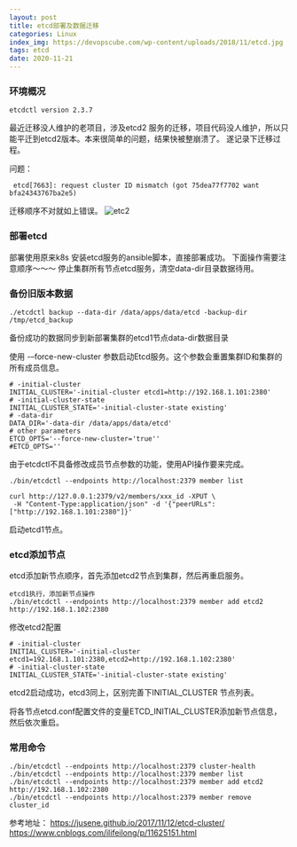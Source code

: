 ```yaml
---
layout: post
title: etcd部署及数据迁移
categories: Linux
index_img: https://devopscube.com/wp-content/uploads/2018/11/etcd.jpg
tags: etcd
date: 2020-11-21
---
```


### 环境概况
```
etcdctl version 2.3.7
```
最近迁移没人维护的老项目，涉及etcd2 服务的迁移，项目代码没人维护，所以只能平迁到etcd2版本。本来很简单的问题，结果快被整崩溃了。
遂记录下迁移过程。

问题：
```
 etcd[7663]: request cluster ID mismatch (got 75dea77f7702 want bfa24343767ba2e5)

```
迁移顺序不对就如上错误。
![etc2](https://wx1.sinaimg.cn/large/005yWAylly1gkukxtlkwbj30mn0c9jvz.jpg)

### 部署etcd
部署使用原来k8s 安装etcd服务的ansible脚本，直接部署成功。
下面操作需要注意顺序～～～
停止集群所有节点etcd服务，清空data-dir目录数据待用。

### 备份旧版本数据
```
./etcdctl backup --data-dir /data/apps/data/etcd -backup-dir /tmp/etcd_backup
```
备份成功的数据同步到新部署集群的etcd1节点data-dir数据目录

使用 -–force-new-cluster 参数启动Etcd服务。这个参数会重置集群ID和集群的所有成员信息。
```
# -initial-cluster
INITIAL_CLUSTER='-initial-cluster etcd1=http://192.168.1.101:2380'
# -initial-cluster-state
INITIAL_CLUSTER_STATE='-initial-cluster-state existing'
# -data-dir
DATA_DIR='-data-dir /data/apps/data/etcd'
# other parameters
ETCD_OPTS='--force-new-cluster='true''
#ETCD_OPTS=''
```

由于etcdctl不具备修改成员节点参数的功能，使用API操作要来完成。
```
./bin/etcdctl --endpoints http://localhost:2379 member list

curl http://127.0.0.1:2379/v2/members/xxx_id -XPUT \
 -H "Content-Type:application/json" -d '{"peerURLs":["http://192.168.1.101:2380"]}'
```
启动etcd1节点。

### etcd添加节点
etcd添加新节点顺序，首先添加etcd2节点到集群，然后再重启服务。
```
etcd1执行，添加新节点操作
./bin/etcdctl --endpoints http://localhost:2379 member add etcd2 http://192.168.1.102:2380
```

修改etcd2配置
```
# -initial-cluster
INITIAL_CLUSTER='-initial-cluster etcd1=192.168.1.101:2380,etcd2=http://192.168.1.102:2380'
# -initial-cluster-state
INITIAL_CLUSTER_STATE='-initial-cluster-state existing'
```
etcd2启动成功，etcd3同上，区别完善下INITIAL_CLUSTER 节点列表。


将各节点etcd.conf配置文件的变量ETCD_INITIAL_CLUSTER添加新节点信息，然后依次重启。

### 常用命令
```
./bin/etcdctl --endpoints http://localhost:2379 cluster-health
./bin/etcdctl --endpoints http://localhost:2379 member list
./bin/etcdctl --endpoints http://localhost:2379 member add etcd2 http://192.168.1.102:2380
./bin/etcdctl --endpoints http://localhost:2379 member remove cluster_id

```

参考地址：
<https://jusene.github.io/2017/11/12/etcd-cluster/>
<https://www.cnblogs.com/ilifeilong/p/11625151.html>


